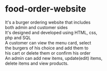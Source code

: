 # food-order-website
<dl>
        <dt>It's a burger ordering website that includes <br>
            both admin and customer sides</dt> 
        <dt>It's designed and developed using HTML, css, <br>
            php and SQL </dt>
        <dt> A customer can view the menu card, select <br>
             the burgers of his choice and add them to <br>
             his cart or delete them or confirm his order</dt>
        <dt>An admin  can add new items, update(edit) items,<br>
            delete items and view products.
        </dt>
    </dl>
